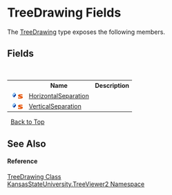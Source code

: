 # TreeDrawing Fields
 

The <a href="318fe5cb-7ed3-d88a-515f-82753b6dbf3e">TreeDrawing</a> type exposes the following members.


## Fields
&nbsp;<table><tr><th></th><th>Name</th><th>Description</th></tr><tr><td>![Public field](media/pubfield.gif "Public field")![Static member](media/static.gif "Static member")</td><td><a href="5675d4ab-fda9-7b8d-cf55-5ebef10d035e">HorizontalSeparation</a></td><td /></tr><tr><td>![Public field](media/pubfield.gif "Public field")![Static member](media/static.gif "Static member")</td><td><a href="602262e4-4489-a7bf-bbb3-064c6b2d6170">VerticalSeparation</a></td><td /></tr></table>&nbsp;
<a href="#treedrawing-fields">Back to Top</a>

## See Also


#### Reference
<a href="318fe5cb-7ed3-d88a-515f-82753b6dbf3e">TreeDrawing Class</a><br /><a href="4feb08d4-45a9-d5a7-f8c5-964962c586e5">KansasStateUniversity.TreeViewer2 Namespace</a><br />